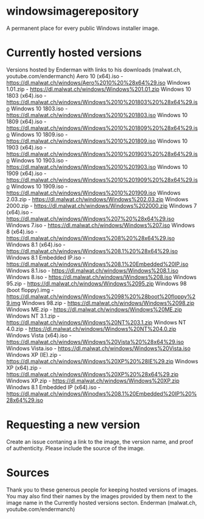 # windowsimagerepository
A permanent place for every public Windows installer image.

# Currently hosted versions
Versions hosted by Enderman with links to his downloads (malwat.ch, youtube.com/endermanch)
Aero 10 (x64).iso - https://dl.malwat.ch/windows/Aero%2010%20%28x64%29.iso
Windows 1.01.zip - https://dl.malwat.ch/windows/Windows%201.01.zip
Windows 10 1803 (x64).iso - https://dl.malwat.ch/windows/Windows%2010%201803%20%28x64%29.iso
Windows 10 1803.iso - https://dl.malwat.ch/windows/Windows%2010%201803.iso
Windows 10 1809 (x64).iso - https://dl.malwat.ch/windows/Windows%2010%201809%20%28x64%29.iso
Windows 10 1809.iso - https://dl.malwat.ch/windows/Windows%2010%201809.iso
Windows 10 1903 (x64).iso - https://dl.malwat.ch/windows/Windows%2010%201903%20%28x64%29.iso
Windows 10 1903.iso - https://dl.malwat.ch/windows/Windows%2010%201903.iso
Windows 10 1909 (x64).iso - https://dl.malwat.ch/windows/Windows%2010%201909%20%28x64%29.iso
Windows 10 1909.iso - https://dl.malwat.ch/windows/Windows%2010%201909.iso
Windows 2.03.zip - https://dl.malwat.ch/windows/Windows%202.03.zip
Windows 2000.zip - https://dl.malwat.ch/windows/Windows%202000.zip
Windows 7 (x64).iso - https://dl.malwat.ch/windows/Windows%207%20%28x64%29.iso
Windows 7.iso - https://dl.malwat.ch/windows/Windows%207.iso
Windows 8 (x64).iso - https://dl.malwat.ch/windows/Windows%208%20%28x64%29.iso
Windows 8.1 (x64).iso - https://dl.malwat.ch/windows/Windows%208.1%20%28x64%29.iso
Windows 8.1 Embedded IP.iso - https://dl.malwat.ch/windows/Windows%208.1%20Embedded%20IP.iso
Windows 8.1.iso - https://dl.malwat.ch/windows/Windows%208.1.iso
Windows 8.iso - https://dl.malwat.ch/windows/Windows%208.iso
Windows 95.zip - https://dl.malwat.ch/windows/Windows%2095.zip
Windows 98 (boot floppy).img - https://dl.malwat.ch/windows/Windows%2098%20%28boot%20floppy%29.img
Windows 98.zip - https://dl.malwat.ch/windows/Windows%2098.zip
Windows ME.zip - https://dl.malwat.ch/windows/Windows%20ME.zip
Windows NT 3.1.zip - https://dl.malwat.ch/windows/Windows%20NT%203.1.zip
Windows NT 4.0.zip - https://dl.malwat.ch/windows/Windows%20NT%204.0.zip
Windows Vista (x64).iso - https://dl.malwat.ch/windows/Windows%20Vista%20%28x64%29.iso
Windows Vista.iso - https://dl.malwat.ch/windows/Windows%20Vista.iso
Windows XP (IE).zip - https://dl.malwat.ch/windows/Windows%20XP%20%28IE%29.zip
Windows XP (x64).zip - https://dl.malwat.ch/windows/Windows%20XP%20%28x64%29.zip
Windows XP.zip - https://dl.malwat.ch/windows/Windows%20XP.zip
Winodws 8.1 Embedded IP (x64).iso - https://dl.malwat.ch/windows/Winodws%208.1%20Embedded%20IP%20%28x64%29.iso

# Requesting a new version
Create an issue contaning a link to the image, the version name, and proof of authenticity. Please include the source of the image.

# Sources
Thank you to these generous people for keeping hosted versions of images. You may also find their names by the images provided by them next to the image name in the Currently hosted versions secton.
Enderman (malwat.ch, youtube.com/endermanch)
